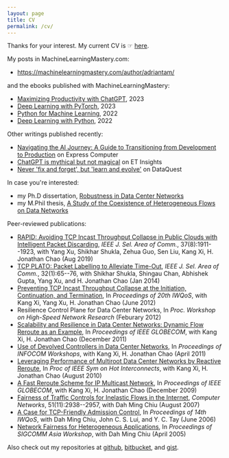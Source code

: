 ```yaml
---
layout: page
title: CV
permalink: /cv/
---
```


Thanks for your interest. My current CV is ☞ [here](https://drive.google.com/open?id=1KHga7JvykmeZ_LAUW0QVAgtSvSf4SpAG).

My posts in MachineLearningMastery.com:

- <https://machinelearningmastery.com/author/adriantam/>

and the ebooks published with MachineLearningMastery:

- [Maximizing Productivity with ChatGPT](https://machinelearningmastery.com/productivity-with-chatgpt/), 2023
- [Deep Learning with PyTorch](https://machinelearningmastery.com/deep-learning-with-pytorch), 2023
- [Python for Machine Learning](https://machinelearningmastery.com/python-for-machine-learning/), 2022
- [Deep Learning with Python](https://machinelearningmastery.com/deep-learning-with-python/), 2022

Other writings published recently:

- [Navigating the AI Journey: A Guide to Transitioning from Development to Production](https://webcache.googleusercontent.com/search?q=cache:bwE12bo_DyoJ:https://www.expresscomputer.in/artificial-intelligence-ai/navigating-the-ai-journey-a-guide-to-transitioning-from-development-to-production/105630/&hl=en&gl=us) on Express Computer
- [ChatGPT is mythical but not magical](https://etinsights.et-edge.com/chatgpt-is-mythical-but-not-magical/) on ET Insights
- [Never 'fix and forget', but 'learn and evolve'](https://www.dqindia.com/never-fix-forget-learn-evolve/) on DataQuest

In case you're interested:

- my Ph.D dissertation, [Robustness in Data Center Networks](https://drive.google.com/open?id=1drer2itABK4lB8vjG5zpp8xub1jIVet0)
- my M.Phil thesis, [A Study of the Coexistence of Heterogeneous Flows on Data Networks](https://drive.google.com/open?id=0B6DoI_vm0OLfNmVjeE9yMkNjeEU)

Peer-reviewed publications:

- [RAPID: Avoiding TCP Incast Throughput Collapse in Public Clouds with Intelligent Packet Discarding](https://ieeexplore.ieee.org/abstract/document/8766803), *IEEE J. Sel. Area of Comm.*, 37(8):1911--1923, with Yang Xu, Shikhar Shukla, Zehua Guo, Sen Liu, Kang Xi, H. Jonathan Chao (Aug 2019)
- [TCP PLATO: Packet Labelling to Alleviate Time-Out](https://ieeexplore.ieee.org/document/6689484/), *IEEE J. Sel. Area of Comm.*, 32(1):65--76, with Shikhar Shukla, Shingau Chan, Abhishek Gupta, Yang Xu, and H. Jonathan Chao (Jan 2014)
- [Preventing TCP Incast Throughput Collapse at the Initiation, Continuation, and Termination](https://drive.google.com/open?id=1xFfZivf3oqsqeod7TuUS1hwuQKO3NLxY), In *Proceedings of 20th IWQoS*, with Kang Xi, Yang Xu, H. Jonathan Chao (June 2012)
- Resilience Control Plane for Data Center Networks, In *Proc. Workshop on High-Speed Network Research* (Feburary 2012)
- [Scalability and Resilience in Data Center Networks: Dynamic Flow Reroute as an Example](https://ieeexplore.ieee.org/abstract/document/6134068/), In *Proceedings of IEEE GLOBECOM*, with Kang Xi, H. Jonathan Chao (December 2011)
- [Use of Devolved Controllers in Data Center Networks](https://arxiv.org/pdf/1103.5586.pdf), In *Proceedings of INFOCOM Workshops*, with Kang Xi, H. Jonathan Chao (April 2011)
- [Leveraging Performance of Multiroot Data Center Networks by Reactive Reroute](https://ieeexplore.ieee.org/document/5577314/), In *Proc of IEEE Sym on Hot Interconnects*, with Kang Xi, H.  Jonathan Chao (August 2010)
- [A Fast Reroute Scheme for IP Multicast Network](https://ieeexplore.ieee.org/document/5426171/), In *Proceedings of IEEE GLOBECOM*, with Kang Xi, H. Jonathan Chao (December 2009)
- [Fairness of Traffic Controls for Inelastic Flows in the Internet](https://drive.google.com/open?id=1CpDChMvmQgJ2sg9vImEa3bU-fvL1wkHp), *Computer Networks*, 51(11):2938--2957, with Dah Ming Chiu (August 2007)
- [A Case for TCP-Friendly Admission Control](https://drive.google.com/open?id=19hs78MeBpHHX-RVTHy1LNXA9BmdMxubj), In *Proceedings of 14th IWQoS*, with Dah Ming Chiu, John C. S. Lui, and Y. C. Tay (June 2006)
- [Network Fairness for Heterogeneous Applications](https://drive.google.com/open?id=1sCbZ1mAi4c_hgaAR3dGftT2EhizUHn9i), In *Proceedings of SIGCOMM Asia Workshop*, with Dah Ming Chiu (April 2005)

Also check out my repositories at [github](https://github.com/righthandabacus),
[bitbucket](https://bitbucket.org/adrianswtam/), and
[gist](https://gist.github.com/righthandabacus).
